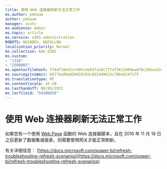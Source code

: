 ```yaml
---
title: 使用 Web 连接器刷新无法正常工作
ms.author: pebaum
author: pebaum
manager: scotv
ms.audience: Admin
ms.topic: article
ms.service: o365-administration
ROBOTS: NOINDEX, NOFOLLOW
localization_priority: Normal
ms.collection: Adm_O365
ms.custom:
- "1316"
- "2500002"
ms.openlocfilehash: ff44f18e55cc905c4e65fa18c777af3812409ea6f6c26bacb24a7758c2749b5a
ms.sourcegitcommit: b5f7da89a650d2915dc652449623c78be6247175
ms.translationtype: MT
ms.contentlocale: zh-CN
ms.lasthandoff: 08/05/2021
ms.locfileid: "54106026"
---
```

# <a name="refresh-using-web-connector-doesnt-work-properly"></a>使用 Web 连接器刷新无法正常工作

如果您有一个使用 [Web.Page](https://msdn.microsoft.com/library/mt260924.aspx) 函数的 Web 连接器脚本，且在 2016 年 11 月 18 日之后更新了数据集或报表，则需要使用网关才能正常刷新。

有关详细信息： [https://docs.microsoft.com/power-bi/refresh-troubleshooting-refresh-scenarios](https://docs.microsoft.com/power-bi/refresh-troubleshooting-refresh-scenarios)
